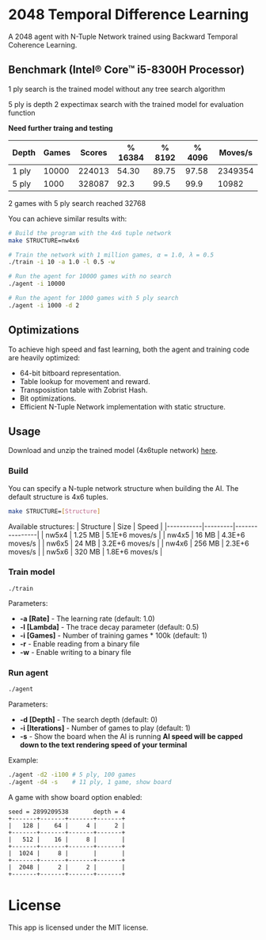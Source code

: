 # 2048 Temporal Difference Learning
 A 2048 agent with N-Tuple Network trained using Backward Temporal Coherence Learning.
 
## Benchmark (Intel® Core™ i5-8300H Processor)
1 ply search is the trained model without any tree search algorithm
 
5 ply is depth 2 expectimax search with the trained model for evaluation function

**Need further traing and testing**

| Depth | Games | Scores | % 16384 | % 8192 | % 4096 | Moves/s |
|-------|-------|--------|---------|--------|--------|---------|
| 1 ply | 10000 | 224013 | 54.30   | 89.75  | 97.58  | 2349354 |
| 5 ply | 1000  | 328087 | 92.3    | 99.5   | 99.9   | 10982   |

2 games with 5 ply search reached 32768

You can achieve similar results with:

```sh
# Build the program with the 4x6 tuple network
make STRUCTURE=nw4x6

# Train the network with 1 million games, α = 1.0, λ = 0.5
./train -i 10 -a 1.0 -l 0.5 -w

# Run the agent for 10000 games with no search
./agent -i 10000

# Run the agent for 1000 games with 5 ply search
./agent -i 1000 -d 2
```

## Optimizations

 To achieve high speed and fast learning, both the agent and training code are heavily optimized:
 
 - 64-bit bitboard representation.
 - Table lookup for movement and reward.
 - Transposistion table with Zobrist Hash.
 - Bit optimizations.
 - Efficient N-Tuple Network implementation with static structure.
 
## Usage

Download and unzip the trained model (4x6tuple network) [here](../../releases/latest).

### Build

You can specify a N-tuple network structure when building the AI. The default structure is 4x6 tuples.

```sh
make STRUCTURE=[Structure]
```

Available structures:
| Structure | Size    | Speed          |
|-----------|---------|----------------|
| nw5x4     | 1.25 MB | 5.1E+6 moves/s |
| nw4x5     | 16 MB   | 4.3E+6 moves/s |
| nw6x5     | 24 MB   | 3.2E+6 moves/s |
| nw4x6     | 256 MB  | 2.3E+6 moves/s |
| nw5x6     | 320 MB  | 1.8E+6 moves/s |

### Train model

```
./train
```
Parameters:
 + **-a [Rate]** - The learning rate (default: 1.0)
 + **-l [Lambda]** - The trace decay parameter (default: 0.5)
 + **-i [Games]** - Number of training games * 100k (default: 1)
 + **-r** - Enable reading from a binary file
 + **-w** - Enable writing to a binary file
 
### Run agent

```sh
./agent
```
Parameters:
 
 + **-d [Depth]** - The search depth (default: 0)
 + **-i [Iterations]** - Number of games to play (default: 1)
 + **-s** - Show the board when the AI is running **AI speed will be capped down to the text rendering speed of your terminal**
  
Example:

```sh
./agent -d2 -i100 # 5 ply, 100 games
./agent -d4 -s    # 11 ply, 1 game, show board 	
```

A game with show board option enabled:

```
seed = 2899209538       depth = 4
+-------+-------+-------+-------+
|   128 |    64 |     4 |     2 |
+-------+-------+-------+-------+
|   512 |    16 |     8 |       |
+-------+-------+-------+-------+
|  1024 |     8 |       |       |
+-------+-------+-------+-------+
|  2048 |     2 |     2 |       |
+-------+-------+-------+-------+
```

# License

 This app is licensed under the MIT license.
